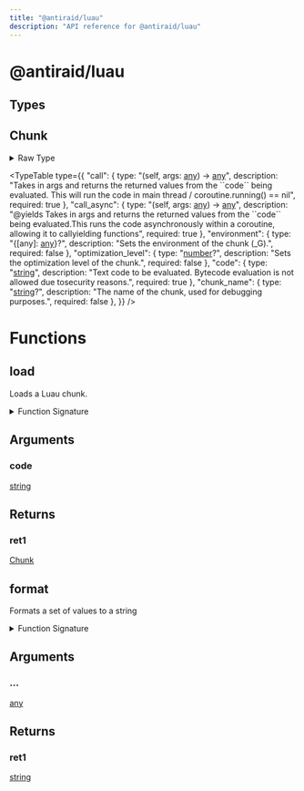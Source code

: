 ```yaml
---
title: "@antiraid/luau"
description: "API reference for @antiraid/luau"
---
```


<div id="@antiraid/luau"></div>

# @antiraid/luau

<div id="Types"></div>

## Types

<div id="Chunk"></div>

## Chunk

<details>
<summary>Raw Type</summary>

```luau
type Chunk = {
	--- Sets the environment of the chunk (_G).
	environment: {
		[any]: any
	}?,

	--- Sets the optimization level of the chunk.
	optimization_level: number?,

	--- Text code to be evaluated. Bytecode evaluation is not allowed due to
	--- security reasons.
	code: string,

	---  The name of the chunk, used for debugging purposes.
	chunk_name: string?,

	--- Takes in args and returns the returned values from the \`\`code\`\` being evaluated. This will run the code in main thread / coroutine.running() == nil
	call: (self: Chunk, args: any) -> any,

	--- @yields
	---
	--- Takes in args and returns the returned values from the \`\`code\`\` being evaluated.
	---
	--- This runs the code asynchronously within a coroutine, allowing it to call
	--- yielding functions
	call_async: (self: Chunk, args: any) -> any
}
```

</details>

<TypeTable
	type={{
		"call": {
			type: "(self, args: [any](#any)) -> [any](#any)",
			description: "Takes in args and returns the returned values from the \`\`code\`\` being evaluated. This will run the code in main thread / coroutine.running() == nil",
			required: true
		},
		"call_async": {
			type: "(self, args: [any](#any)) -> [any](#any)",
			description: "@yields Takes in args and returns the returned values from the \`\`code\`\` being evaluated.This runs the code asynchronously within a coroutine, allowing it to callyielding functions",
			required: true
		},
		"environment": {
			type: "\{[any]: [any](#any)\}?",
			description: "Sets the environment of the chunk (_G).",
			required: false
		},
		"optimization_level": {
			type: "[number](#number)?",
			description: "Sets the optimization level of the chunk.",
			required: false
		},
		"code": {
			type: "[string](#string)",
			description: "Text code to be evaluated. Bytecode evaluation is not allowed due tosecurity reasons.",
			required: true
		},
		"chunk_name": {
			type: "[string](#string)?",
			description: "The name of the chunk, used for debugging purposes.",
			required: false
		},
	}}
/>
<div id="Functions"></div>

# Functions

<div id="load"></div>

## load

Loads a Luau chunk.

<details>
<summary>Function Signature</summary>

```luau
--- Loads a Luau chunk.
function load(code: string) -> Chunk end
```

</details>

<div id="Arguments"></div>

## Arguments

<div id="code"></div>

### code

[string](#string)

<div id="Returns"></div>

## Returns

<div id="ret1"></div>

### ret1

[Chunk](#Chunk)<div id="format"></div>

## format

Formats a set of values to a string

<details>
<summary>Function Signature</summary>

```luau
--- Formats a set of values to a string
function format(...: any) -> string end
```

</details>

<div id="Arguments"></div>

## Arguments

<div id="..."></div>

### ...

[any](#any)

<div id="Returns"></div>

## Returns

<div id="ret1"></div>

### ret1

[string](#string)